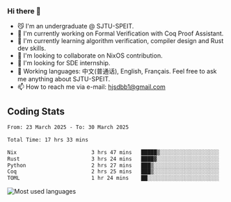 ### Hi there 👋

<!--
**definfo/definfo** is a ✨ _special_ ✨ repository because its `README.md` (this file) appears on your GitHub profile.

Here are some ideas to get you started:

- 🔭 I’m currently working on ...
- 🌱 I’m currently learning ...
- 👯 I’m looking to collaborate on ...
- 🤔 I’m looking for help with ...
- 💬 Ask me about ...
- 📫 How to reach me: ...
- 😄 Pronouns: ...
- ⚡ Fun fact: ...
-->

- 😼 I'm an undergraduate @ SJTU-SPEIT.
- 🔭 I'm currently working on Formal Verification with Coq Proof Assistant.
- 🌱 I'm currently learning algorithm verification, compiler design and Rust dev skills.
- 👯 I'm looking to collaborate on NixOS contribution.
- 🤔 I'm looking for SDE internship.
- 💬 Working languages: 中文(普通话), English, Français. Feel free to ask me anything about SJTU-SPEIT.
- 📫 How to reach me via e-mail: hjsdbb1@gmail.com

## Coding Stats

<!--START_SECTION:waka-->

```txt
From: 23 March 2025 - To: 30 March 2025

Total Time: 17 hrs 33 mins

Nix                        3 hrs 47 mins   █████▒░░░░░░░░░░░░░░░░░░░   20.87 %
Rust                       3 hrs 24 mins   ████▓░░░░░░░░░░░░░░░░░░░░   18.77 %
Python                     2 hrs 27 mins   ███▒░░░░░░░░░░░░░░░░░░░░░   13.54 %
Coq                        2 hrs 25 mins   ███▒░░░░░░░░░░░░░░░░░░░░░   13.37 %
TOML                       1 hr 24 mins    ██░░░░░░░░░░░░░░░░░░░░░░░   07.74 %
```

<!--END_SECTION:waka-->

![Most used languages](https://github-readme-stats.vercel.app/api/top-langs/?username=definfo&layout=donut&theme=dracula&exclude_repo=xv6-labs-2023)

